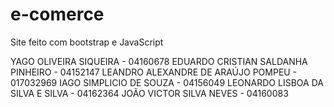 # e-comerce
Site feito com bootstrap e JavaScript

YAGO OLIVEIRA SIQUEIRA - 04160678
EDUARDO CRISTIAN SALDANHA PINHEIRO - 04152147
LEANDRO ALEXANDRE DE ARAÚJO POMPEU - 017032969
IAGO SIMPLICIO DE SOUZA - 04156049
LEONARDO LISBOA DA SILVA E SILVA - 04162364
JOÃO VICTOR SILVA NEVES - 04160083
